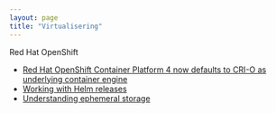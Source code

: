 ```yaml
---
layout: page
title: "Virtualisering"
---
```


Red Hat OpenShift
* [Red Hat OpenShift Container Platform 4 now defaults to CRI-O as underlying container engine](https://www.redhat.com/en/blog/red-hat-openshift-container-platform-4-now-defaults-cri-o-underlying-container-engine)
* [Working with Helm releases](https://docs.openshift.com/container-platform/4.10/applications/working_with_helm_charts/odc-working-with-helm-releases.html)
* [Understanding ephemeral storage](https://docs.openshift.com/container-platform/4.6/storage/understanding-ephemeral-storage.html)
